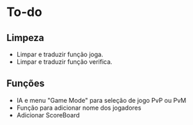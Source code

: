 # To-do

## Limpeza
 - Limpar e traduzir função joga.
 - Limpar e traduzir função verifica.

## Funções
 - IA e menu "Game Mode" para seleção de jogo PvP ou PvM
 - Função para adicionar nome dos jogadores
 - Adicionar ScoreBoard